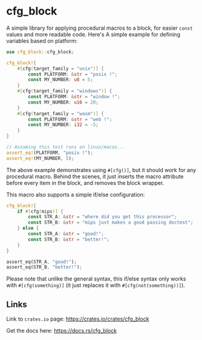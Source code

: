 # cfg_block

A simple library for applying procedural macros to a block, for easier `const`
values and more readable code. Here's A simple example for defining variables
based on platform:

```rs
use cfg_block::cfg_block;

cfg_block!{
    #[cfg(target_family = "unix")] {
        const PLATFORM: &str = "posix !";
        const MY_NUMBER: u8 = 5;
    }
    #[cfg(target_family = "windows")] {
        const PLATFORM: &str = "window !";
        const MY_NUMBER: u16 = 20;
    }
    #[cfg(target_family = "wasm")] {
        const PLATFORM: &str = "web !";
        const MY_NUMBER: i32 = -5;
    }
}

// Assuming this test runs on linux/macos...
assert_eq!(PLATFORM, "posix !");
assert_eq!(MY_NUMBER, 5);
```

The above example demonstrates using `#[cfg()]`, but it should work for any
procedural macro. Behind the scenes, it just inserts the macro attribute before
every item in the block, and removes the block wrapper.

This macro also supports a simple if/else configuration:

```rs
cfg_block!{
    if #[cfg(mips)] {
        const STR_A: &str = "where did you get this processor";
        const STR_B: &str = "mips just makes a good passing doctest";
    } else {
        const STR_A: &str = "good!";
        const STR_B: &str = "better!";
    }
}

assert_eq(STR_A, "good!");
assert_eq(STR_B, "better!");
```

Please note that unlike the general syntax, this if/else syntax only works with
`#[cfg(something)]` (it just replaces it with `#[cfg(not(something))]`).

## Links

Link to `crates.io` page: <https://crates.io/crates/cfg_block>

Get the docs here: <https://docs.rs/cfg_block>
